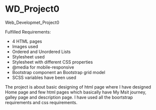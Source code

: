 # WD_Project0
Web_Developmet_Project0

Fulfilled Requirements:
- 4 HTML pages
- Images used
- Ordered and Unordered Lists
- Stylesheet used
- Stylesheet with different CSS properties
- @media for mobile-responsive
- Bootstrap component an Bootstrap grid model
- SCSS variables have been used

The project is about basic designing of html page where I have designed Home page and few html pages which basically
have My Msit journey, galley page and description page. I have used all the boortstrap requirements and css requirements.

